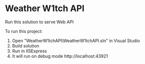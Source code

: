# Weather W1tch API

Run this solution to serve Web API

To run this project:

1. Open "WeatherW1tchAPI\WeatherW1tchAPI.sln" in Visual Studio
2. Build solution
3. Run in IISExpress
4. It will run on debug mode http://localhost:43921